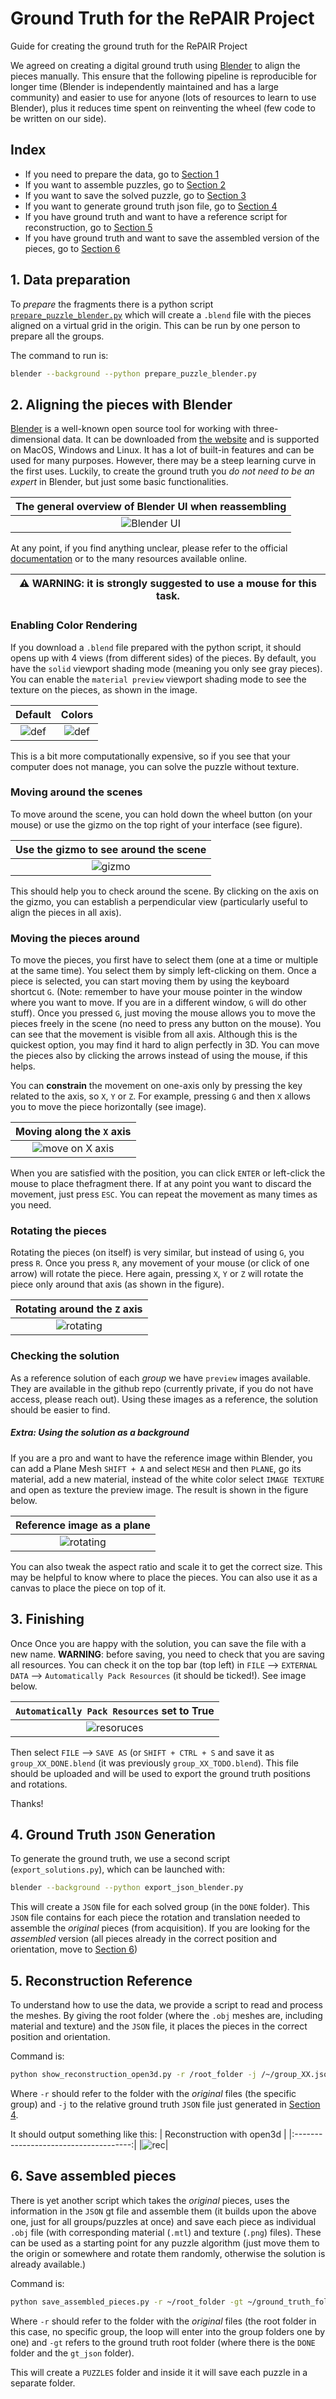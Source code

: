 # Ground Truth for the RePAIR Project
Guide for creating the ground truth for the RePAIR Project

We agreed on creating a digital ground truth using [Blender](#blender) to align the pieces manually. 
This ensure that the following pipeline is reproducible for longer time (Blender is independently maintained and has a large community) and easier to use for anyone (lots of resources to learn to use Blender), plus it reduces time spent on reinventing the wheel (few code to be written on our side).

## Index
- If you need to prepare the data, go to [Section 1](https://github.com/RePAIRProject/repair_ground_truth?tab=readme-ov-file#1-data-preparation)
- If you want to assemble puzzles, go to [Section 2](https://github.com/RePAIRProject/repair_ground_truth/tree/main?tab=readme-ov-file#2-aligning-the-pieces-with-blender)
- If you want to save the solved puzzle, go to [Section 3](https://github.com/RePAIRProject/repair_ground_truth/tree/main?tab=readme-ov-file#3-finishing)
- If you want to generate ground truth json file, go to [Section 4](https://github.com/RePAIRProject/repair_ground_truth/tree/main?tab=readme-ov-file#4-ground-truth-json-generation)
- If you have ground truth and want to have a reference script for reconstruction, go to [Section 5](https://github.com/RePAIRProject/repair_ground_truth/tree/main?tab=readme-ov-file#5-reconstruction-reference)
- If you have ground truth and want to save the assembled version of the pieces, go to [Section 6](https://github.com/RePAIRProject/repair_ground_truth/tree/main?tab=readme-ov-file#6-save-assembled-pieces)

## 1. Data preparation
To *prepare* the fragments there is a python script [`prepare_puzzle_blender.py`](https://github.com/RePAIRProject/repair_ground_truth/blob/main/prepare_puzzle_blender.py) which will create a `.blend` file with the pieces aligned on a virtual grid in the origin.
This can be run by one person to prepare all the groups.

The command to run is:
```bash 
blender --background --python prepare_puzzle_blender.py
```

## 2. Aligning the pieces with Blender
[Blender](https://www.blender.org/) is a well-known open source tool for working with three-dimensional data.
It can be downloaded from [the website](https://www.blender.org/download/) and is supported on MacOS, Windows and Linux.
It has a lot of built-in features and can be used for many purposes.
However, there may be a steep learning curve in the first uses.
Luckily, to create the ground truth you *do not need to be an expert* in Blender, but just some basic functionalities.

| The general overview of Blender UI when reassembling |
|:-------------------------------------:|
|![Blender UI](imgs/highlight_BUI.jpg)|


At any point, if you find anything unclear, please refer to the official [documentation](https://docs.blender.org/manual/en/latest/contribute/index.html) or to the many resources available online.

| ⚠️  **WARNING:**  it is strongly suggested to use a mouse for this task. |
|-----------------------------------------|

### Enabling Color Rendering
If you download a `.blend` file prepared with the python script, it should opens up with 4 views (from different sides) of the pieces. 
By default, you have the `solid` viewport shading mode (meaning you only see gray pieces). You can enable the `material preview` viewport shading mode to see the texture on the pieces, as shown in the image.

| Default | Colors |
|:-------:|:------:|
|![def](imgs/g15_open_1280.png)|![def](imgs/g15_preview_1280.png)|

This is a bit more computationally expensive, so if you see that your computer does not manage, you can solve the puzzle without texture. 

### Moving around the scenes
To move around the scene, you can hold down the wheel button (on your mouse) or use the gizmo on the top right of your interface (see figure).

| Use the gizmo to see around the scene |
|:-------------------------------------:|
|![gizmo](imgs/moving_around.png)|

This should help you to check around the scene. By clicking on the axis on the gizmo, you can establish a perpendicular view (particularly useful to align the pieces in all axis).

### Moving the pieces around
To move the pieces, you first have to select them (one at a time or multiple at the same time). You select them by simply left-clicking on them.
Once a piece is selected, you can start moving them by using the keyboard shortcut `G`. (Note: remember to have your mouse pointer in the window where you want to move. If you are in a different window, `G` will do other stuff).
Once you pressed `G`, just moving the mouse allows you to move the pieces freely in the scene (no need to press any button on the mouse). You can see that the movement is visible from all axis. Although this is the quickest option, you may find it hard to align perfectly in 3D.
You can move the pieces also by clicking the arrows instead of using the mouse, if this helps.

You can **constrain** the movement on one-axis only by pressing the key related to the axis, so `X`, `Y` or `Z`. For example, pressing `G` and then `X` allows you to move the piece horizontally (see image). 

| Moving along the `X` axis|
|:-------------------------------------:|
|![move on X axis](imgs/move_axis.png)|

When you are satisfied with the position, you can click `ENTER` or left-click the mouse to place thefragment there. If at any point you want to discard the movement, just press `ESC`. 
You can repeat the movement as many times as you need.

### Rotating the pieces
Rotating the pieces (on itself) is very similar, but instead of using `G`, you press `R`. Once you press `R`, any movement of your mouse (or click of one arrow) will rotate the piece. Here again, pressing `X`, `Y` or `Z` will rotate the piece only around that axis (as shown in the figure).

| Rotating around the `Z` axis |
|:-------------------------------------:|
|![rotating](imgs/rotating.png)|

### Checking the solution
As a reference solution of each *group* we have `preview` images available. They are available in the github repo (currently private, if you do not have access, please reach out). Using these images as a reference, the solution should be easier to find.

##### Extra: Using the solution as a background
If you are a pro and want to have the reference image within Blender, you can add a Plane Mesh `SHIFT + A` and select `MESH` and then `PLANE`, go its material, add a new material, instead of the white color select `IMAGE TEXTURE` and open as texture the preview image. The result is shown in the figure below.

| Reference image as a plane |
|:-------------------------------------:|
|![rotating](imgs/plane_texture.png)|

You can also tweak the aspect ratio and scale it to get the correct size. This may be helpful to know where to place the pieces. You can also use it as a canvas to place the piece on top of it.

## 3. Finishing
Once
Once you are happy with the solution, you can save the file with a new name. 
**WARNING**: before saving, you need to check that you are saving all resources. You can check it on the top bar (top left) in `FILE` --> `EXTERNAL DATA` --> `Automatically Pack Resources` (it should be ticked!). See image below.

| `Automatically Pack Resources` set to True |
|:-------------------------------------:|
|![resoruces](imgs/resources.jpg)|

Then select `FILE` --> `SAVE AS` (or `SHIFT + CTRL + S` and save it as `group_XX_DONE.blend` (it was previously `group_XX_TODO.blend`). 
This file should be uploaded and will be used to export the ground truth positions and rotations.

Thanks!

## 4. Ground Truth `JSON` Generation
To generate the ground truth, we use a second script (`export_solutions.py`), which can be launched with:
```bash
blender --background --python export_json_blender.py
```
This will create a `JSON` file for each solved group (in the `DONE` folder).
This `JSON` file contains for each piece the rotation and translation needed to assemble the *original* pieces (from acquisition). If you are looking for the *assembled* version (all pieces already in the correct position and orientation, move to [Section 6](https://github.com/RePAIRProject/repair_ground_truth/tree/main?tab=readme-ov-file#6-save-assembled-pieces))

## 5. Reconstruction Reference
To understand how to use the data, we provide a script to read and process the meshes. 
By giving the root folder (where the `.obj` meshes are, including material and texture) and the `JSON` file, it places the pieces in the correct position and orientation.

Command is:
```bash
python show_reconstruction_open3d.py -r /root_folder -j /~/group_XX.json
```
Where `-r` should refer to the folder with the *original* files (the specific group) and `-j` to the relative ground truth `JSON` file just generated in [Section 4](https://github.com/RePAIRProject/repair_ground_truth/tree/main?tab=readme-ov-file#4-ground-truth-json-generation).

It should output something like this:
| Reconstruction with open3d |
|:-------------------------------------:|
|![rec](imgs/rec_o3d.png)|

## 6. Save assembled pieces 
There is yet another script which takes the *original* pieces, uses the information in the `JSON` gt file and assemble them (it builds upon the above one, just for all groups/puzzles at once) and save each piece as individual `.obj` file (with corresponding material (`.mtl`) and texture (`.png`) files). These can be used as a starting point for any puzzle algorithm (just move them to the origin or somewhere and rotate them randomly, otherwise the solution is already available.)

Command is:
```bash
python save_assembled_pieces.py -r ~/root_folder -gt ~/ground_truth_folder
```
Where `-r` should refer to the folder with the *original* files (the root folder in this case, no specific group, the loop will enter into the group folders one by one) and `-gt` refers to the ground truth root folder (where there is the `DONE` folder and the `gt_json` folder).

This will create a `PUZZLES` folder and inside it it will save each puzzle in a separate folder. 